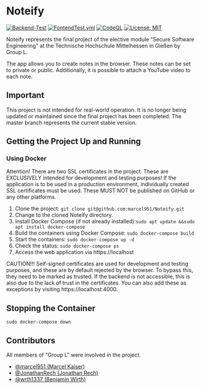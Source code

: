 # Noteify
[![Backend-Test](https://github.com/marcel951/Noteify/actions/workflows/BackendTest.yml/badge.svg)](https://github.com/marcel951/Noteify/actions/workflows/BackendTest.yml)
[![FontendTest.yml ](https://github.com/marcel951/SSE_SoSe_2023_Projekt/actions/workflows/FontendTest.yml/badge.svg)](https://github.com/marcel951/SSE_SoSe_2023_Projekt/actions/workflows/FontendTest.yml)
[![CodeQL](https://github.com/marcel951/Noteify/actions/workflows/github-code-scanning/codeql/badge.svg)](https://github.com/marcel951/Noteify/actions/workflows/github-code-scanning/codeql)
[![License: MIT](https://img.shields.io/badge/License-MIT-yellow.svg)](https://github.com/marcel951/Noteify/blob/main/LICENSE)

Noteify represents the final project of the elective module "Secure Software Engineering" at the Technische Hochschule Mittelhessen in Gießen by Group L.

The app allows you to create notes in the browser. These notes can be set to private or public. Additionally, it is possible to attach a YouTube video to each note.

## Important
This project is not intended for real-world operation. It is no longer being updated or maintained since the final project has been completed. The master branch represents the current stable version.

## Getting the Project Up and Running
### Using Docker
Attention! There are two SSL certificates in the project. These are EXCLUSIVELY intended for development and testing purposes! If the application is to be used in a production environment, individually created SSL certificates must be used. These MUST NOT be published on GitHub or any other platforms.

1. Clone the project: ```git clone git@github.com:marcel951/Noteify.git```
2. Change to the cloned Noteify directory.
3. Install Docker Compose (if not already installed):```sudo apt update &&sudo apt install docker-compose```
4. Build the containers using Docker Compose: ```sudo docker-compose build```
5. Start the containers: ```sudo docker-compose up -d```
6. Check the status: ```sudo docker-compose ps```
7. Access the web application via https://localhost
   
CAUTION!!!
Self-signed certificates are used for development and testing purposes, and these are by default rejected by the browser. To bypass this, they need to be marked as trusted. If the backend is not accessible, this is also due to the lack of trust in the certificates. You can also add these as exceptions by visiting https://localhost:4000.

## Stopping the Container
```sudo docker-compose down```


## Contributors
All members of "Group L" were involved in the project.

* [@marcel951 (Marcel Kaiser)](https://github.com/marcel951)
* [@JonathanRech (Jonathan Rech)](https://github.com/JonathanRech)
* [@wrth1337 (Benjamin Wirth)](https://github.com/wrth1337)
